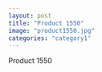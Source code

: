 ```yaml
---
layout: post
title: "Product 1550"
image: "product1550.jpg"
categories: "category1"
---
```

Product 1550
